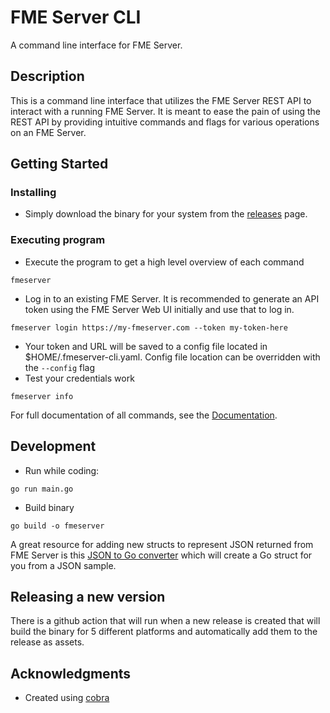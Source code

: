 # FME Server CLI

A command line interface for FME Server.

## Description

This is a command line interface that utilizes the FME Server REST API to interact with a running FME Server. It is meant to ease the pain of using the REST API by providing intuitive commands and flags for various operations on an FME Server.

## Getting Started

### Installing

* Simply download the binary for your system from the [releases](https://github.com/safesoftware/fmeserver-cli/releases) page.

### Executing program

* Execute the program to get a high level overview of each command
```
fmeserver
```
* Log in to an existing FME Server. It is recommended to generate an API token using the FME Server Web UI initially and use that to log in.
```
fmeserver login https://my-fmeserver.com --token my-token-here
```
* Your token and URL will be saved to a config file located in $HOME/.fmeserver-cli.yaml. Config file location can be overridden with the `--config` flag
* Test your credentials work
```
fmeserver info
```

For full documentation of all commands, see the [Documentation](docs/fmeserver.md).


## Development

* Run while coding:
```
go run main.go
```
* Build binary
```
go build -o fmeserver
```

A great resource for adding new structs to represent JSON returned from FME Server is this [JSON to Go converter](https://mholt.github.io/json-to-go/) which will create a Go struct for you from a JSON sample.

## Releasing a new version

There is a github action that will run when a new release is created that will build the binary for 5 different platforms and automatically add them to the release as assets.

## Acknowledgments

* Created using [cobra](https://github.com/spf13/cobra)
